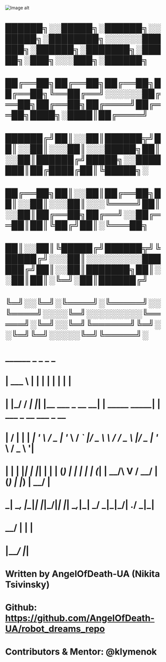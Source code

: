 ![Image alt](https://github.com/AngelOfDeath-UA/pictures/raw/blob/main/rd.png)




# ██████╗░░█████╗░██████╗░░█████╗░████████╗░░░░░░██████╗░██████╗░███████╗░█████╗░███╗░░░███╗░██████╗
# ██╔══██╗██╔══██╗██╔══██╗██╔══██╗╚══██╔══╝░░░░░░██╔══██╗██╔══██╗██╔════╝██╔══██╗████╗░████║██╔════╝
# ██████╔╝██║░░██║██████╦╝██║░░██║░░░██║░░░█████╗██║░░██║██████╔╝█████╗░░███████║██╔████╔██║╚█████╗░
# ██╔══██╗██║░░██║██╔══██╗██║░░██║░░░██║░░░╚════╝██║░░██║██╔══██╗██╔══╝░░██╔══██║██║╚██╔╝██║░╚═══██╗
# ██║░░██║╚█████╔╝██████╦╝╚█████╔╝░░░██║░░░░░░░░░██████╔╝██║░░██║███████╗██║░░██║██║░╚═╝░██║██████╔╝
# ╚═╝░░╚═╝░╚════╝░╚═════╝░░╚════╝░░░░╚═╝░░░░░░░░░╚═════╝░╚═╝░░╚═╝╚══════╝╚═╝░░╚═╝╚═╝░░░░░╚═╝╚═════╝░
#
#  ______      _   _                        _                _
#  | ___ \    | | | |                      | |              | |
#  | |_/ /   _| |_| |__   ___  _ __      __| | _____   _____| | ___  _ __   ___ _ __
#  |  __/ | | | __| '_ \ / _ \| '_ \    / _` |/ _ \ \ / / _ \ |/ _ \| '_ \ / _ \ '__|
#  | |  | |_| | |_| | | | (_) | | | |  | (_| |  __/\ V /  __/ | (_) | |_) |  __/ |
#  \_|   \__, |\__|_| |_|\___/|_| |_|   \__,_|\___| \_/ \___|_|\___/| .__/ \___|_|
#         __/ |                                                    | |
#        |___/                                                     |_|
#
# Written by AngelOfDeath-UA (Nikita Tsivinsky)
#
# Github: https://github.com/AngelOfDeath-UA/robot_dreams_repo
#
# Contributors & Mentor: @klymenok
#
